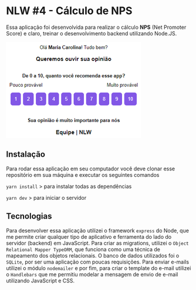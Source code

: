 # NLW #4 - Cálculo de NPS

Essa aplicação foi desenvolvida para realizar o cálculo __NPS__ (Net Promoter Score) e claro, treinar o desenvolvimento backend utilizando Node.JS.

![](/src/email.png)

## Instalação
Para rodar essa aplicação em seu computador você deve clonar esse repositório em sua máquina e executar os seguintes comandos

```yarn install``` > para instalar todas as dependências

```yarn dev``` > para iniciar o servidor

## Tecnologias
Para desenvolver essa aplicação utilizei o framework ```express``` do Node, que me permite criar qualquer tipo de aplicativo e ferramenta do lado do servidor (backend) em JavaScript. Para criar as migrations, utilizei o ```Object Relational Mapper TypeORM```, que funciona como uma técnica de mapeamento dos objetos relacionais. O banco de dados utilizados foi o ```SQLite```, por ser uma aplicação com poucas requisições. Para enviar e-mails utilizei o módulo ```nodemailer``` e por fim, para criar o template do e-mail utilizei o ```Handlebars``` que me permitiu modelar a mensagem de envio de e-mail utilizando JavaScript e CSS.
